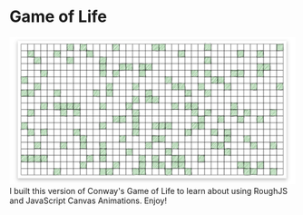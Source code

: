 # Game of Life
![Game Image](https://raw.githubusercontent.com/rashidlasker/game-of-life/master/img/game.PNG)
I built this version of Conway's Game of Life to learn about using RoughJS and JavaScript Canvas Animations. Enjoy!